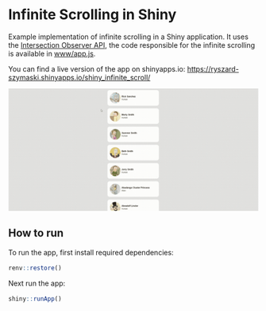 # Infinite Scrolling in Shiny

Example implementation of infinite scrolling in a Shiny application. It uses the [Intersection Observer API](https://developer.mozilla.org/en-US/docs/Web/API/Intersection_Observer_API), the code responsible for the infinite scrolling is available in [www/app.js](./www/app.js).

You can find a live version of the app on shinyapps.io: https://ryszard-szymaski.shinyapps.io/shiny_infinite_scroll/

![](./gifs/demo.gif)

## How to run

To run the app, first install required dependencies:

```r
renv::restore()
```

Next run the app:

```r
shiny::runApp()
```

